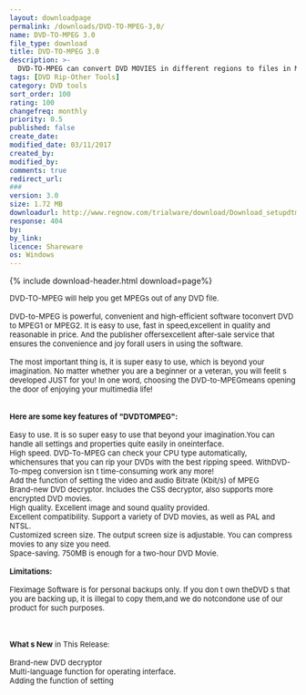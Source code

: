 ```yaml
---
layout: downloadpage
permalink: /downloads/DVD-TO-MPEG-3,0/
name: DVD-TO-MPEG 3.0
file_type: download
title: DVD-TO-MPEG 3.0
description: >-
  DVD-TO-MPEG can convert DVD MOVIES in different regions to files in MPEG-I or MPEG-II
tags: [DVD Rip-Other Tools]
category: DVD tools
sort_order: 100
rating: 100
changefreq: monthly
priority: 0.5
published: false
create_date: 
modified_date: 03/11/2017
created_by: 
modified_by: 
comments: true
redirect_url: 
### 
version: 3.0
size: 1.72 MB
downloadurl: http://www.regnow.com/trialware/download/Download_setupdtm_swp.exe?item=8057 2&affiliate=22260
response: 404
by: 
by_link: 
licence: Shareware
os: Windows
---
```


{% include download-header.html download=page%}

<p style="fix-download-text !important">
<p><font size="2">DVD-TO-MPEG will help you get MPEGs out of any DVD file.<br />
<br />
DVD-to-MPEG is powerful, convenient and high-efficient software toconvert DVD to MPEG1 or MPEG2. It is easy to use, fast in speed,excellent in quality and reasonable in price. And the publisher offersexcellent after-sale service that ensures the convenience and joy forall users in using the software. <br />
<br />
The most important thing is, it is super easy to use, which is beyond your imagination. No matter whether you are a beginner or a veteran, you will feelit s developed JUST for you! In one word, choosing the DVD-to-MPEGmeans opening the door of enjoying your multimedia life!<br />
<br />
<br />
<span><strong>Here are some key features of "DVDTOMPEG":</strong></span><br />
<br />
Easy to use. It is so super easy to use that beyond your imagination.You can handle all settings and properties quite easily in oneinterface.<br />
High speed. DVD-To-MPEG can check your CPU type automatically, whichensures that you can rip your DVDs with the best ripping speed. WithDVD-To-mpeg conversion isn t time-consuming work any more!<br />
Add the function of setting the video and audio Bitrate (Kbit/s) of MPEG<br />
Brand-new DVD decryptor. Includes the CSS decryptor, also supports more encrypted DVD movies.<br />
High quality. Excellent image and sound quality provided.<br />
Excellent compatibility. Support a variety of DVD movies, as well as PAL and NTSL. <br />
Customized screen size. The output screen size is adjustable. You can compress movies to any size you need.<br />
Space-saving. 750MB is enough for a two-hour DVD Movie. <br />
<br />
<span><strong>Limitations:</strong></span><br />
<br />
Fleximage Software is for personal backups only. If you don t own theDVD s that you are backing up, it is illegal to copy them,and we do notcondone use of our product for such purposes. <br />
<!-- google_ad_section_end --></font></p>
<div class="celltext_big"><br />
<br />
<font size="2"><strong>What s New</strong> in This Release:<br />
<br />
Brand-new DVD decryptor <br />
Multi-language function for operating interface. <br />
Adding the function of setting</font></div></p>
